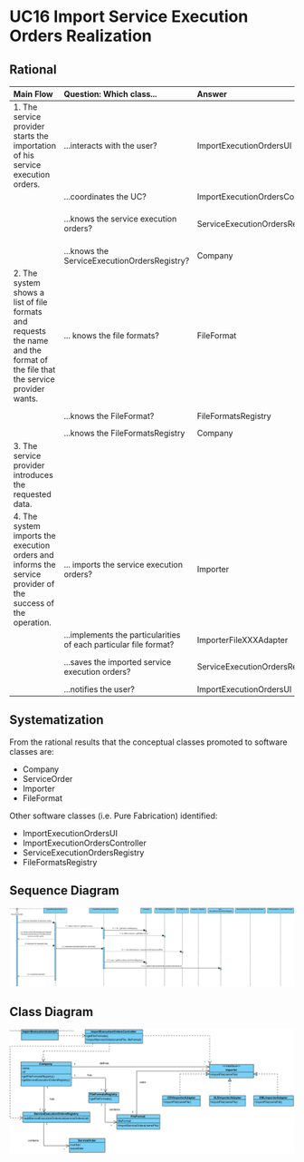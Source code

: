 # UC16 Import Service Execution Orders Realization

## Rational

| Main Flow                                            | Question: Which class...                                    | Answer   | Justification                                                                                     |
|:-------------------------------------------------------------------------------------------------------|:------------------------------------------------------------|:-----------------------------------------------|:---------------------------------------------------------------------------------------------------------------------|
| 1. The service provider starts the importation of his service execution orders.| ...interacts with the user? | ImportExecutionOrdersUI | Pure Fabrication |
| | ...coordinates the UC? |ImportExecutionOrdersController|Controller|
| | ...knows the service execution orders?| ServiceExecutionOrdersRegistry | IE: ServiceExecutionOrdersRegistry contains service execution orders |
| | ...knows the ServiceExecutionOrdersRegistry? | Company | HC + LC |
| 2. The system shows a list of file formats and requests the name and the format of the file that the service provider wants.|... knows the file formats?|FileFormat|IE: FileFormat knows all the file formats.|
| | ...knows the FileFormat?| FileFormatsRegistry | IE: FileFormatsRegistry knows all FileFormat |
| | ...knows the FileFormatsRegistry | Company | HC + LC |
| 3. The service provider introduces the requested data.||||
| 4. The system imports the execution orders and informs the service provider of the success of the operation.| ... imports the service execution orders? | Importer | IE: At the MD Importer provides this information.|
| | ...implements the particularities of each particular file format? | ImporterFileXXXAdapter | ProtectedVariation + Adapter |
| | ...saves the imported service execution orders?| ServiceExecutionOrdersRegistry | IE: ServiceExecutionOrdersRegistry contains ServiceOrder|
| | ...notifies the user? | ImportExecutionOrdersUI | | |

## Systematization ##

  From the rational results that the conceptual classes promoted to software classes are:

 * Company
 * ServiceOrder
 * Importer
 * FileFormat

Other software classes (i.e. Pure Fabrication) identified: 

 * ImportExecutionOrdersUI
 * ImportExecutionOrdersController
 * ServiceExecutionOrdersRegistry
 * FileFormatsRegistry

## Sequence Diagram
![SD_UC16_IT4.png](SD_UC16_IT4.png)

## Class Diagram
![CD_UC16_IT4.png](CD_UC16_IT4.png)